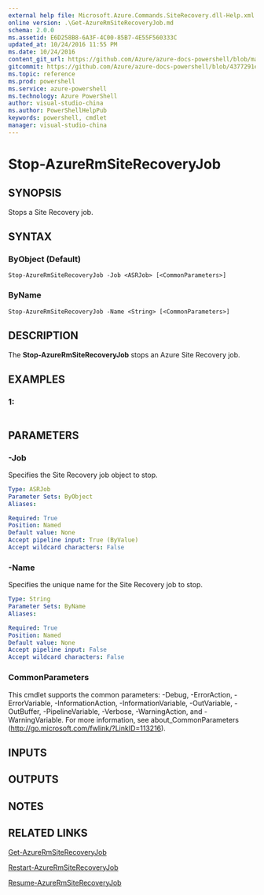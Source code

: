 ```yaml
---
external help file: Microsoft.Azure.Commands.SiteRecovery.dll-Help.xml
online version: .\Get-AzureRmSiteRecoveryJob.md
schema: 2.0.0
ms.assetid: E6D258B8-6A3F-4C00-85B7-4E55F560333C
updated_at: 10/24/2016 11:55 PM
ms.date: 10/24/2016
content_git_url: https://github.com/Azure/azure-docs-powershell/blob/master/azureps-cmdlets-docs/ResourceManager/AzureRM.SiteRecovery/v2.1.0/Stop-AzureRmSiteRecoveryJob.md
gitcommit: https://github.com/Azure/azure-docs-powershell/blob/4377291ee360e58e2c1c5d644155daf6a0279055/azureps-cmdlets-docs/ResourceManager/AzureRM.SiteRecovery/v2.1.0/Stop-AzureRmSiteRecoveryJob.md
ms.topic: reference
ms.prod: powershell
ms.service: azure-powershell
ms.technology: Azure PowerShell
author: visual-studio-china
ms.author: PowerShellHelpPub
keywords: powershell, cmdlet
manager: visual-studio-china
---
```


# Stop-AzureRmSiteRecoveryJob

## SYNOPSIS
Stops a Site Recovery job.

## SYNTAX

### ByObject (Default)
```
Stop-AzureRmSiteRecoveryJob -Job <ASRJob> [<CommonParameters>]
```

### ByName
```
Stop-AzureRmSiteRecoveryJob -Name <String> [<CommonParameters>]
```

## DESCRIPTION
The **Stop-AzureRmSiteRecoveryJob** stops an Azure Site Recovery job.

## EXAMPLES

### 1:
```

```

## PARAMETERS

### -Job
Specifies the Site Recovery job object to stop.

```yaml
Type: ASRJob
Parameter Sets: ByObject
Aliases: 

Required: True
Position: Named
Default value: None
Accept pipeline input: True (ByValue)
Accept wildcard characters: False
```

### -Name
Specifies the unique name for the Site Recovery job to stop.

```yaml
Type: String
Parameter Sets: ByName
Aliases: 

Required: True
Position: Named
Default value: None
Accept pipeline input: False
Accept wildcard characters: False
```

### CommonParameters
This cmdlet supports the common parameters: -Debug, -ErrorAction, -ErrorVariable, -InformationAction, -InformationVariable, -OutVariable, -OutBuffer, -PipelineVariable, -Verbose, -WarningAction, and -WarningVariable. For more information, see about_CommonParameters (http://go.microsoft.com/fwlink/?LinkID=113216).

## INPUTS

## OUTPUTS

## NOTES

## RELATED LINKS

[Get-AzureRmSiteRecoveryJob](xref:ResourceManager/AzureRM.SiteRecovery/v2.1.0/Get-AzureRmSiteRecoveryJob.md)

[Restart-AzureRmSiteRecoveryJob](xref:ResourceManager/AzureRM.SiteRecovery/v2.1.0/Restart-AzureRmSiteRecoveryJob.md)

[Resume-AzureRmSiteRecoveryJob](xref:ResourceManager/AzureRM.SiteRecovery/v2.1.0/Resume-AzureRmSiteRecoveryJob.md)


